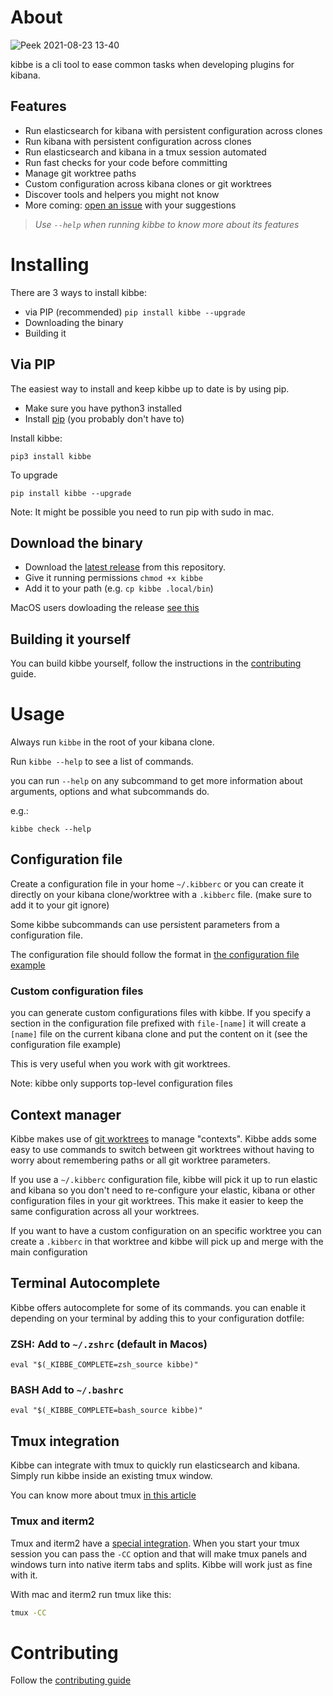 
# About

![Peek 2021-08-23 13-40](https://user-images.githubusercontent.com/227916/130441509-cf3f2f57-54a0-43fb-8b22-30f1e1725935.gif)

kibbe is a cli tool to ease common tasks when developing plugins for kibana.

## Features

* Run elasticsearch for kibana with persistent configuration across clones
* Run kibana with persistent configuration across clones
* Run elasticsearch and kibana in a tmux session automated
* Run fast checks for your code before committing
* Manage git worktree paths
* Custom configuration across kibana clones or git worktrees
* Discover tools and helpers you might not know
* More coming: [open an issue](https://github.com/academo/kibbe/issues/new) with your suggestions

> *Use `--help` when running kibbe to know more about its features*

# Installing

There are 3 ways to install kibbe:

* via PIP (recommended) `pip install kibbe --upgrade`
* Downloading the binary
* Building it

## Via PIP

The easiest way to install and keep kibbe up to date is by using pip.

- Make sure you have python3 installed
- Install [pip](https://pip.pypa.io/en/stable/installing/) (you probably don't have to)

Install kibbe:

`pip3 install kibbe`

To upgrade

`pip install kibbe --upgrade`

Note: It might be possible you need to run pip with sudo in mac.

## Download the binary

- Download the [latest release](https://github.com/academo/kibbe/releases) from this repository.
- Give it running permissions `chmod +x kibbe`
- Add it to your path (e.g. `cp kibbe .local/bin`)

MacOS users dowloading the release [see this](docs/mac_issue.md)

## Building it yourself

You can build kibbe yourself, follow the instructions in the [contributing](CONTRIBUTING.md) guide.

# Usage

Always run `kibbe` in the root of your kibana clone.

Run `kibbe --help` to see a list of commands.

you can run `--help` on any subcommand to get more information about arguments, options and what subcommands do.

e.g.:

`kibbe check --help`

## Configuration file

Create a configuration file in your home `~/.kibberc` or you can create it directly on your kibana
clone/worktree with a `.kibberc` file. (make sure to add it to your git ignore)

Some kibbe subcommands can use persistent parameters from a configuration file.

The configuration file should follow the format in [the configuration file example](https://github.com/academo/kibbe/blob/master/kibbe-conf-example)

### Custom configuration files

you can generate custom configurations files with kibbe. If you specify a section in the configuration file prefixed with `file-[name]` it will
create a `[name]` file on the current kibana clone and put the content on it (see the configuration file example)

This is very useful when you work with git worktrees.

Note: kibbe only supports top-level configuration files

## Context manager

Kibbe makes use of [git worktrees](https://git-scm.com/docs/git-worktree) to manage "contexts". Kibbe adds some easy to use commands
to switch between git worktrees without having to worry about remembering paths or all git worktree parameters.

If you use a `~/.kibberc` configuration file, kibbe will pick it up to run elastic and kibana so you don't need to re-configure your elastic, kibana or
other configuration files in your git worktrees. This make it easier to keep the same configuration across all your worktrees.

If you want to have a custom configuration on an specific worktree you can create a `.kibberc` in that worktree and kibbe will pick up and merge
with the main configuration

## Terminal Autocomplete

Kibbe offers autocomplete for some of its commands. you can enable it depending on your terminal by adding this to your
configuration dotfile:


### ZSH: Add to `~/.zshrc`  (default in Macos)
`eval "$(_KIBBE_COMPLETE=zsh_source kibbe)"`


### BASH Add to `~/.bashrc`
`eval "$(_KIBBE_COMPLETE=bash_source kibbe)"`

## Tmux integration

Kibbe can integrate with tmux to quickly run elasticsearch and kibana. Simply run kibbe inside an existing tmux window.

You can know more about tmux [in this article](https://linuxize.com/post/getting-started-with-tmux/)

### Tmux and iterm2

Tmux and iterm2 have a [special integration](https://iterm2.com/documentation-tmux-integration.html). When you start your tmux session you can pass the `-CC` option and that will make tmux panels and windows turn into native iterm tabs and splits. Kibbe will work just as fine with it.

With mac and iterm2 run tmux like this:
```bash
tmux -CC
```

# Contributing

Follow the [contributing guide](CONTRIBUTING.md)
